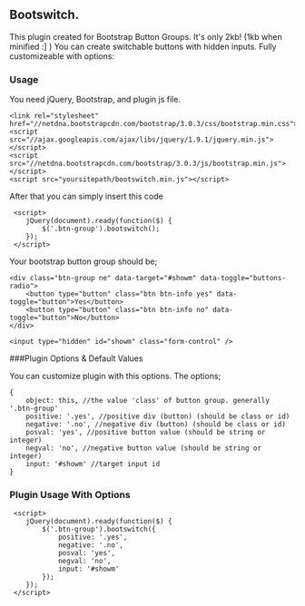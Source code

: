 ## Bootswitch.
This plugin created for Bootstrap Button Groups. It's only 2kb! (1kb when minified :] ) You can create switchable buttons with hidden inputs. Fully customizeable with options:

### Usage
You need jQuery, Bootstrap, and plugin js file.

```
<link rel="stylesheet" href="//netdna.bootstrapcdn.com/bootstrap/3.0.3/css/bootstrap.min.css">
<script src="//ajax.googleapis.com/ajax/libs/jquery/1.9.1/jquery.min.js"></script>
<script src="//netdna.bootstrapcdn.com/bootstrap/3.0.3/js/bootstrap.min.js"></script>
<script src="yoursitepath/bootswitch.min.js"></script>
```
After that you can simply insert this code

```
 <script>
 	jQuery(document).ready(function($) {
 		$('.btn-group').bootswitch();	
 	});
 </script>
```
Your bootstrap button group should be;
```
<div class="btn-group ne" data-target="#showm" data-toggle="buttons-radio">
	<button type="button" class="btn btn-info yes" data-toggle="button">Yes</button>
	<button type="button" class="btn btn-info no" data-toggle="button">No</button>
</div>

<input type="hidden" id="showm" class="form-control" />
```

###Plugin Options & Default Values

You can customize plugin with this options. The options;
```
{
	object: this, //the value 'class' of button group. generally '.btn-group'
	positive: '.yes', //positive div (button) (should be class or id)
	negative: '.no', //negative div (button) (should be class or id)
	posval: 'yes', //positive button value (should be string or integer)
	negval: 'no', //negative button value (should be string or integer)
	input: '#showm' //target input id
}
```

### Plugin Usage With Options
```
 <script>
 	jQuery(document).ready(function($) {
 		$('.btn-group').bootswitch({
			positive: '.yes',
			negative: '.no',
			posval: 'yes',
			negval: 'no',
			input: '#showm'
 		});	
 	});
 </script>
```
